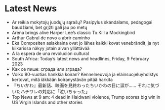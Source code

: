 # Latest News
-  Ar reikia mokytojų juodųjų sąrašų? Pasipylus skandalams, pedagogai baudžiami, bet grįžti gali jau po metų
-  Arena brings alive Harper Lee’s classic To Kill a Mockingbird
-  Arthur Cabral de novo a abrir caminho
-  Eka Compositen asiakkaina ovat jo lähes kaikki kovat venebrändit, ja nyt kiikarissa näkyy jotain aivan yllättävää
-  A la espera de una revolución cultural
-  South Africa: Today’s latest news and headlines, Friday, 9 February 2023
-  Как се пише: сграда или зграда?
-  Voiko 80-vuotias hankkia koiran? Kennelneuvoja ja eläinsuojeluyhdistys kertovat, mitä iäkkään koiranystävän pitää harkita
-  『ちいかわ』最新話、映画を見終わったちいかわの目に涙が…… それに気づいたハチワレの対応に「泣いちゃった」
-  Top News at 9 am: 4 dead in Haldwani violence, Trump scores big win in US Virgin Islands and other stories

